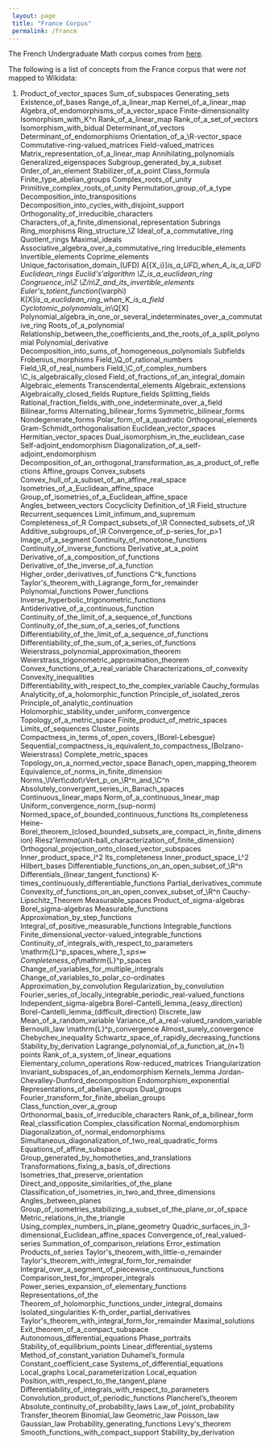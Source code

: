 ```yaml
---
 layout: page
 title: "France Corpus"
 permalink: /france
---
```


The French Undergraduate Math corpus comes from [here](https://leanprover-community.github.io/undergrad.html). 

The following is a list of concepts from the France corpus that were *not* mapped to Wikidata:
1. Product_of_vector_spaces
Sum_of_subspaces
Generating_sets
Existence_of_bases
Range_of_a_linear_map
Kernel_of_a_linear_map
Algebra_of_endomorphisms_of_a_vector_space
Finite-dimensionality
Isomorphism_with_K^n
Rank_of_a_linear_map
Rank_of_a_set_of_vectors
Isomorphism_with_bidual
Determinant_of_vectors
Determinant_of_endomorphisms
Orientation_of_a_\R-vector_space
Commutative-ring-valued_matrices
Field-valued_matrices
Matrix_representation_of_a_linear_map
Annihilating_polynomials
Generalized_eigenspaces
Subgroup_generated_by_a_subset
Order_of_an_element
Stabilizer_of_a_point
Class_formula
Finite_type_abelian_groups
Complex_roots_of_unity
Primitive_complex_roots_of_unity
Permutation_group_of_a_type
Decomposition_into_transpositions
Decomposition_into_cycles_with_disjoint_support
Orthogonality_of_irreducible_characters
Characters_of_a_finite_dimensional_representation
Subrings
Ring_morphisms
Ring_structure_\Z
Ideal_of_a_commutative_ring
Quotient_rings
Maximal_ideals
Associative_algebra_over_a_commutative_ring
Irreducible_elements
Invertible_elements
Coprime_elements
Unique_factorisation_domain_(UFD)
A[{X_i}]_is_a_UFD_when_A_is_a_UFD
Euclidean_rings
Euclid's'_algorithm
\Z_is_a_euclidean_ring
Congruence_in_\Z
\Z/n\Z_and_its_invertible_elements
Euler's_totient_function_(\varphi)
K[X]_is_a_euclidean_ring_when_K_is_a_field
Cyclotomic_polynomials_in_\Q[X]
Polynomial_algebra_in_one_or_several_indeterminates_over_a_commutative_ring
Roots_of_a_polynomial
Relationship_between_the_coefficients_and_the_roots_of_a_split_polynomial
Polynomial_derivative
Decomposition_into_sums_of_homogeneous_polynomials
Subfields
Frobenius_morphisms
Field_\Q_of_rational_numbers
Field_\R_of_real_numbers
Field_\C_of_complex_numbers
\C_is_algebraically_closed
Field_of_fractions_of_an_integral_domain
Algebraic_elements
Transcendental_elements
Algebraic_extensions
Algebraically_closed_fields
Rupture_fields
Splitting_fields
Rational_fraction_fields_with_one_indeterminate_over_a_field
Bilinear_forms
Alternating_bilinear_forms
Symmetric_bilinear_forms
Nondegenerate_forms
Polar_form_of_a_quadratic
Orthogonal_elements
Gram-Schmidt_orthogonalisation
Euclidean_vector_spaces
Hermitian_vector_spaces
Dual_isomorphism_in_the_euclidean_case
Self-adjoint_endomorphism
Diagonalization_of_a_self-adjoint_endomorphism
Decomposition_of_an_orthogonal_transformation_as_a_product_of_reflections
Affine_groups
Convex_subsets
Convex_hull_of_a_subset_of_an_affine_real_space
Isometries_of_a_Euclidean_affine_space
Group_of_isometries_of_a_Euclidean_affine_space
Angles_between_vectors
Cocyclicity
Definition_of_\R
Field_structure
Recurrent_sequences
Limit_infimum_and_supremum
Completeness_of_R
Compact_subsets_of_\R
Connected_subsets_of_\R
Additive_subgroups_of_\R
Convergence_of_p-series_for_p>1
Image_of_a_segment
Continuity_of_monotone_functions
Continuity_of_inverse_functions
Derivative_at_a_point
Derivative_of_a_composition_of_functions
Derivative_of_the_inverse_of_a_function
Higher_order_derivatives_of_functions
C^k_functions
Taylor's_theorem_with_Lagrange_form_for_remainder
Polynomial_functions
Power_functions
Inverse_hyperbolic_trigonometric_functions
Antiderivative_of_a_continuous_function
Continuity_of_the_limit_of_a_sequence_of_functions
Continuity_of_the_sum_of_a_series_of_functions
Differentiability_of_the_limit_of_a_sequence_of_functions
Differentiability_of_the_sum_of_a_series_of_functions
Weierstrass_polynomial_approximation_theorem
Weierstrass_trigonometric_approximation_theorem
Convex_functions_of_a_real_variable
Characterizations_of_convexity
Convexity_inequalities
Differentiability_with_respect_to_the_complex_variable
Cauchy_formulas
Analyticity_of_a_holomorphic_function
Principle_of_isolated_zeros
Principle_of_analytic_continuation
Holomorphic_stability_under_uniform_convergence
Topology_of_a_metric_space
Finite_product_of_metric_spaces
Limits_of_sequences
Cluster_points
Compactness_in_terms_of_open_covers_(Borel-Lebesgue)
Sequential_compactness_is_equivalent_to_compactness_(Bolzano-Weierstrass)
Complete_metric_spaces
Topology_on_a_normed_vector_space
Banach_open_mapping_theorem
Equivalence_of_norms_in_finite_dimension
Norms_\lVert\cdot\rVert_p_on_\R^n_and_\C^n
Absolutely_convergent_series_in_Banach_spaces
Continuous_linear_maps
Norm_of_a_continuous_linear_map
Uniform_convergence_norm_(sup-norm)
Normed_space_of_bounded_continuous_functions
Its_completeness
Heine-Borel_theorem_(closed_bounded_subsets_are_compact_in_finite_dimension)
Riesz'_lemma_(unit-ball_characterization_of_finite_dimension)
Orthogonal_projection_onto_closed_vector_subspaces
Inner_product_space_l^2
Its_completeness
Inner_product_space_L^2
Hilbert_bases
Differentiable_functions_on_an_open_subset_of_\R^n
Differentials_(linear_tangent_functions)
K-times_continuously_differentiable_functions
Partial_derivatives_commute
Convexity_of_functions_on_an_open_convex_subset_of_\R^n
Cauchy-Lipschitz_Theorem
Measurable_spaces
Product_of_sigma-algebras
Borel_sigma-algebras
Measurable_functions
Approximation_by_step_functions
Integral_of_positive_measurable_functions
Integrable_functions
Finite_dimensional_vector-valued_integrable_functions
Continuity_of_integrals_with_respect_to_parameters
\mathrm{L}^p_spaces_where_1_≤_p_≤_∞
Completeness_of_\mathrm{L}^p_spaces
Change_of_variables_for_multiple_integrals
Change_of_variables_to_polar_co-ordinates
Approximation_by_convolution
Regularization_by_convolution
Fourier_series_of_locally_integrable_periodic_real-valued_functions
Independent_sigma-algebra
Borel-Cantelli_lemma_(easy_direction)
Borel-Cantelli_lemma_(difficult_direction)
Discrete_law
Mean_of_a_random_variable
Variance_of_a_real-valued_random_variable
Bernoulli_law
\mathrm{L}^p_convergence
Almost_surely_convergence
Chebychev_inequality
Schwartz_space_of_rapidly_decreasing_functions
Stability_by_derivation
Lagrange_polynomial_of_a_function_at_(n+1) points
Rank_of_a_system_of_linear_equations
Elementary_column_operations
Row-reduced_matrices
Triangularization
Invariant_subspaces_of_an_endomorphism
Kernels_lemma
Jordan-Chevalley-Dunford_decomposition
Endomorphism_exponential
Representations_of_abelian_groups
Dual_groups
Fourier_transform_for_finite_abelian_groups
Class_function_over_a_group
Orthonormal_basis_of_irreducible_characters
Rank_of_a_bilinear_form
Real_classification
Complex_classification
Normal_endomorphism
Diagonalization_of_normal_endomorphisms
Simultaneous_diagonalization_of_two_real_quadratic_forms
Equations_of_affine_subspace
Group_generated_by_homotheties_and_translations
Transformations_fixing_a_basis_of_directions
Isometries_that_preserve_orientation
Direct_and_opposite_similarities_of_the_plane
Classification_of_isometries_in_two_and_three_dimensions
Angles_between_planes
Group_of_isometries_stabilizing_a_subset_of_the_plane_or_of_space
Metric_relations_in_the_triangle
Using_complex_numbers_in_plane_geometry
Quadric_surfaces_in_3-dimensional_Euclidean_affine_spaces
Convergence_of_real_valued-series
Summation_of_comparison_relations
Error_estimation
Products_of_series
Taylor's_theorem_with_little-o_remainder
Taylor's_theorem_with_integral_form_for_remainder
Integral_over_a_segment_of_piecewise_continuous_functions
Comparison_test_for_improper_integrals
Power_series_expansion_of_elementary_functions
Representations_of_the
Theorem_of_holomorphic_functions_under_integral_domains
Isolated_singularities
K-th_order_partial_derivatives
Taylor's_theorem_with_integral_form_for_remainder
Maximal_solutions
Exit_theorem_of_a_compact_subspace
Autonomous_differential_equations
Phase_portraits
Stability_of_equilibrium_points
Linear_differential_systems
Method_of_constant_variation
Duhamel’s_formula
Constant_coefficient_case
Systems_of_differential_equations
Local_graphs
Local_parameterization
Local_equation
Position_with_respect_to_the_tangent_plane
Differentiability_of_integrals_with_respect_to_parameters
Convolution_product_of_periodic_functions
Plancherel’s_theorem
Absolute_continuity_of_probability_laws
Law_of_joint_probability
Transfer_theorem
Binomial_law
Geometric_law
Poisson_law
Gaussian_law
Probability_generating_functions
Levy's_theorem
Smooth_functions_with_compact_support
Stability_by_derivation

